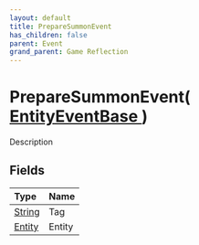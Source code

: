 ```yaml
---
layout: default
title: PrepareSummonEvent
has_children: false
parent: Event
grand_parent: Game Reflection
---
```

# PrepareSummonEvent( [ EntityEventBase ](/docs/game-reflection/events/entity_event_base) )
Description 

## Fields

| Type | Name |
|:-------------|:--------------|
| [String](/docs/game-reflection/components/string) | Tag |
| [Entity](/docs/game-reflection/classes/entity) | Entity |

